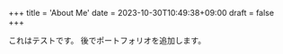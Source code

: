 +++
title = 'About Me'
date = 2023-10-30T10:49:38+09:00
draft = false
+++

これはテストです。
後でポートフォリオを追加します。